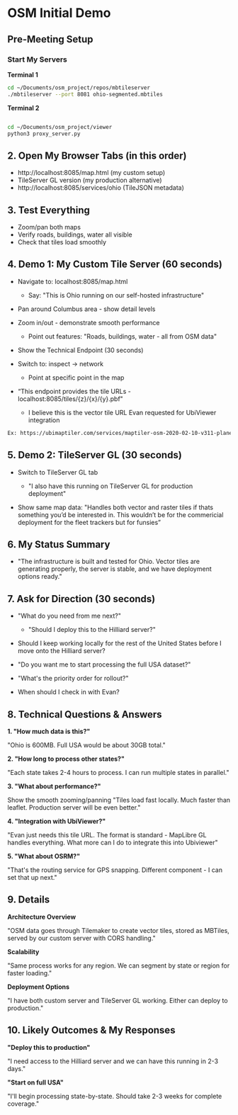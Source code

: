# OSM Initial Demo  

## Pre-Meeting Setup  

### Start My Servers

**Terminal 1**
```bash
cd ~/Documents/osm_project/repos/mbtileserver 
./mbtileserver --port 8081 ohio-segmented.mbtiles 
```
 
**Terminal 2** 
```bash

cd ~/Documents/osm_project/viewer 
python3 proxy_server.py
```


## 2. Open My Browser Tabs (in this order) 
  - http://localhost:8085/map.html (my custom setup)
  - TileServer GL version (my production alternative)
  - http://localhost:8085/services/ohio (TileJSON metadata) 

## 3. Test Everything 

- Zoom/pan both maps
- Verify roads, buildings, water all visible
- Check that tiles load smoothly 


## 4. Demo 1: My Custom Tile Server (60 seconds) 

- Navigate to: localhost:8085/map.html 

  - Say: "This is Ohio running on our self-hosted infrastructure" 

- Pan around Columbus area - show detail levels 

- Zoom in/out - demonstrate smooth performance 

  - Point out features: "Roads, buildings, water - all from OSM data" 

- Show the Technical Endpoint (30 seconds) 

- Switch to: inspect -> network 

  - Point at specific point in the map  

- “This endpoint provides the tile URLs - localhost:8085/tiles/{z}/{x}/{y}.pbf" 

  - I believe this is the vector tile URL Evan requested for UbiViewer integration  

```bash
Ex: https://ubimaptiler.com/services/maptiler-osm-2020-02-10-v311-planet/tiles/{z}/{x}/{y}.pbf
```

## 5. Demo 2: TileServer GL (30 seconds) 

- Switch to TileServer GL tab 

  - "I also have this running on TileServer GL for production deployment" 

- Show same map data: "Handles both vector and raster tiles if thats something you’d be interested in. This wouldn’t be for the commericial deployment for the fleet trackers but for funsies” 

## 6. My Status Summary  

- "The infrastructure is built and tested for Ohio. Vector tiles are generating properly, the server is stable, and we have deployment options ready." 

## 7. Ask for Direction (30 seconds) 

- "What do you need from me next?" 

  - "Should I deploy this to the Hilliard server?" 

- Should I keep working locally for the rest of the United States before I move onto the Hilliard server? 

- "Do you want me to start processing the full USA dataset?" 

- "What's the priority order for rollout?" 

- When should I check in with Evan?  

 

## 8. Technical Questions & Answers 

**1. "How much data is this?"** 

"Ohio is 600MB. Full USA would be about 30GB total." 

**2. "How long to process other states?"** 

"Each state takes 2-4 hours to process. I can run multiple states in parallel." 

**3. "What about performance?"** 

Show the smooth zooming/panning "Tiles load fast locally. Much faster than leaflet. Production server will be even better." 

**4. "Integration with UbiViewer?"** 

"Evan just needs this tile URL. The format is standard - MapLibre GL handles everything. What more can I do to integrate this into Ubiviewer" 

**5. "What about OSRM?"** 

"That's the routing service for GPS snapping. Different component - I can set that up next." 

 

## 9. Details 

**Architecture Overview**

"OSM data goes through Tilemaker to create vector tiles, stored as MBTiles, served by our custom server with CORS handling." 

**Scalability**

"Same process works for any region. We can segment by state or region for faster loading." 

**Deployment Options** 

"I have both custom server and TileServer GL working. Either can deploy to production." 

 

## 10. Likely Outcomes & My Responses 

**"Deploy this to production"** 

"I need access to the Hilliard server and we can have this running in 2-3 days." 

**"Start on full USA"** 

"I'll begin processing state-by-state. Should take 2-3 weeks for complete coverage." 
